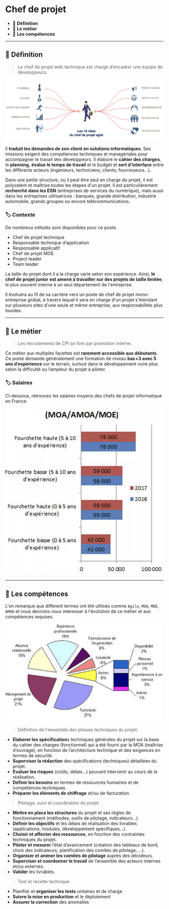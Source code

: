 # Chef de projet

*  🔖 **Définition**
*  🔖 **Le métier**
*  🔖 **Les compétences**

___

## 📑 Définition

> Le chef de projet web technique est chargé d’encadrer une équipe de développeurs.

![image](https://raw.githubusercontent.com/seeren-training/Metiers-Informatique/master/wiki/resources/chef-de-projet.png)

Il **traduit les demandes de son client en solutions informatiques**. Ses missions exigent des compétences techniques et managériales pour accompagner le travail des développeurs. Il élabore le **cahier des charges**, le **planning**, **évalue le temps de travail** et le budget et **sert d'interface** entre les différents acteurs (ingénieurs, techniciens, clients, fournisseurs...). 

Dans une petite structure, où il peut être seul en charge du projet, il est polyvalent et maîtrise toutes les étapes d'un projet. Il est particulièrement **recherché dans les ESN** (entreprises de services du numérique), mais aussi dans les entreprises utilisatrices : banques, grande distribution, industrie automobile, grands groupes ou encore télécommunications.

### 🏷️ **Contexte**

De nombreux intitulés sont disponibles pour ce poste.

* Chef de projet technique
* Responsable technique d’application
* Responsable applicatif
* Chef de projet MOE
* Project leader
* Team leader

La taille du projet dont il a la charge varie selon son expérience. Ainsi, **le chef de projet junior est amené à travailler sur des projets de taille limitée**, le plus souvent interne à un seul département de l'entreprise. 

Il évoluera au fil de sa carrière vers un poste de chef de projet mono-entreprise global, à travers lequel il sera en charge d'un projet s'étendant sur plusieurs sites d'une seule et même entreprise, aux responsabilités plus lourdes.

___

## 📑 Le métier

> Les recrutements de CPI se font par promotion interne.

Ce métier aux multiples facettes est **rarement accessible aux débutants**. Ce poste demande généralement une formation de niveau **bac+3 avec 5 ans d’expérience** sur le terrain, surtout dans le développement voire plus selon la difficulté ou l’ampleur du projet à piloter.

### 🏷️ **Salaires**

Ci-dessous, retrouvez les salaires moyens des chefs de projet informatique en France:

![image](https://raw.githubusercontent.com/seeren-training/Metiers-Informatique/master/wiki/resources/chef-de-projet-salaire.png)

___

## 📑 Les compétences

L'on remarque que différent termes ont été utilisés comme `Agile`, `MOA`, `MOE`, `AMOA` et nous devrions nous interesser à l'évolution de ce métier et aux compétences requises.

![image](https://raw.githubusercontent.com/seeren-training/Metiers-Informatique/master/wiki/resources/chef-de-projet-skill.png)

> Définition de l'ensemble des phases techniques du projet:

* **Elaborer les spécification**s techniques générales du projet sur la base du cahier des charges (fonctionnel) qui a été fourni par la MOA (maîtrise d’ouvrage), en fonction de l’architecture technique et des exigences en termes de sécurité.
* **Superviser la rédaction** des spécifications (techniques) détaillées du projet.
* **Evaluer les risques** (coûts, délais…) pouvant intervenir au cours de la réalisation.
* **Définir les besoins** en termes de ressources humaines et de compétences techniques.
* **Préparer les éléments de chiffrage** et/ou de facturation.
 
> Pilotage, suivi et coordination du projet

* **Mettre en place les structures** du projet et ses règles de fonctionnement (méthodes, outils de pilotage, indicateurs…).
* **Définir les objectifs** et les délais de réalisation des livrables (applications, modules, développement spécifiques...).
* **Choisir et affecter des ressources**, en fonction des contraintes techniques du projet.
* **Piloter et mesurer** l’état d’avancement (création des tableaux de bord, choix des indicateurs, planification des comités de pilotage, …).
* **Organiser et animer les comités de pilotage** auprès des décideurs.
* **Superviser et coordonner le travail** de l’ensemble des acteurs internes et/ou externes.  
* **Valider** les livrables.

> Test et recette technique

* Planifier et **organiser les tests** unitaires et de charge  
* **Suivre la mise en production** et le déploiement
* **Assurer la correction** des anomalies

